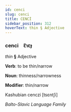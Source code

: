 ```yaml
---
id: cenci
slug: cenci
title: CENCİ
sidebar_position: 312
hoverText: thin § Adjective
---
```


### cenci&emsp;<span kind="abugida">ꞇ̃ɿꞇɟ</span>

*thin* **§** Adjective

**Verb**: to be thin/narrow

**Noun**: thinness/narrowness

**Modifier**: thin/narrow

Kashubian cenczi [tsɛntʃi]

*Balto-Slavic Language Family*